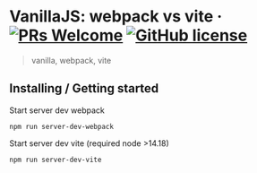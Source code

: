 # VanillaJS: webpack vs vite &middot; [![PRs Welcome](https://img.shields.io/badge/PRs-welcome-brightgreen.svg?style=flat-square)](http://makeapullrequest.com) [![GitHub license](https://img.shields.io/badge/license-MIT-blue.svg?style=flat-square)](https://github.com/your/your-project/blob/master/LICENSE)
> vanilla, webpack, vite

## Installing / Getting started

Start server dev webpack
```shell
npm run server-dev-webpack 
```

Start server dev vite (required node >14.18)
```shell
npm run server-dev-vite
```
